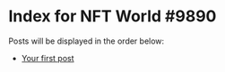 # Index for NFT World #9890
Posts will be displayed in the order below:

- [Your first post](./001-first.md)

